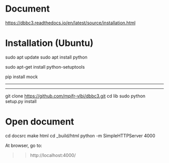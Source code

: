 
# Document
https://dbbc3.readthedocs.io/en/latest/source/installation.html

# Installation (Ubuntu)

sudo apt update
sudo apt install python

sudo apt-get install python-setuptools

pip install mock

-------------------------------------
-------------------------------------

git clone https://github.com/mpifr-vlbi/dbbc3.git
cd lib
sudo python setup.py install

# Open document

cd docsrc
make html
cd _build/html
python -m SimpleHTTPServer 4000

At browser, go to:
>> http://localhost:4000/